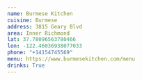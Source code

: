 ```yaml
---
name: Burmese Kitchen
cuisine: Burmese
address: 3815 Geary Blvd
area: Inner Richmond
lat: 37.78096563780466
lon: -122.46036938077033
phone: "+14154745569"
menu: https://www.burmesekitchen.com/menu
drinks: True
---
```

